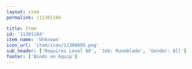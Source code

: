 ```yaml
---
layout: item
permalink: /11301184

title: Item
id: '11301184'
item_name: 'Unknown'
icon_url: 'item/icon/11300695.png'
sub_header: ['Requires Level 60', 'Job: Runeblade', 'Gender: All']
footer: ['Binds on Equip']
---
```

